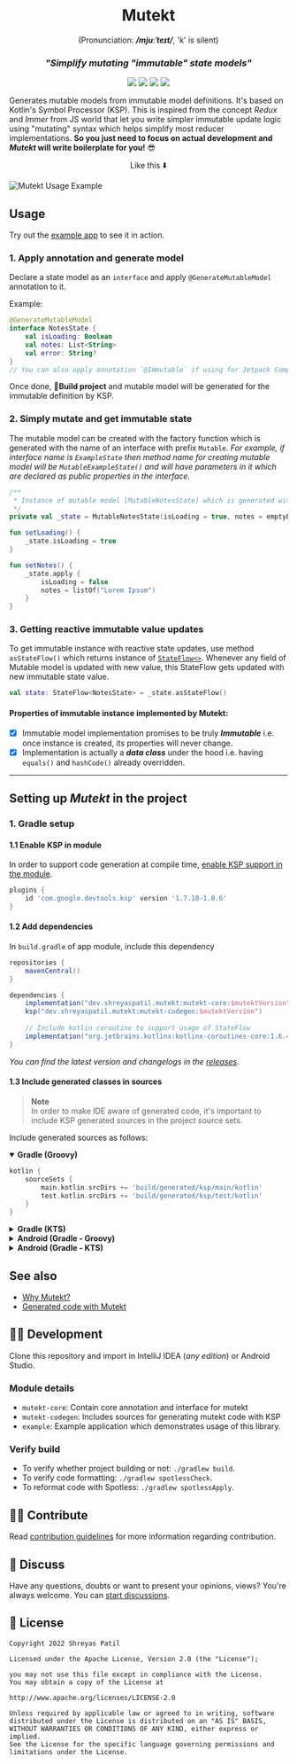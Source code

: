 <h1 align="center">Mutekt</h1>

<p align="center">(Pronunciation: <b><i>/mjuːˈteɪt/</i></b>, 'k' is silent)</p>

<h3 align="center"><i>"Simplify mutating "immutable" state models"</i></h3>

<p align="center">
    <a href="https://github.com/PatilShreyas/mutekt/actions/workflows/build.yml"><img src="https://github.com/PatilShreyas/mutekt/actions/workflows/build.yml/badge.svg"/></a>
    <a href="https://github.com/PatilShreyas/mutekt/actions/workflows/release.yml"><img src="https://github.com/PatilShreyas/mutekt/actions/workflows/release.yml/badge.svg"/></a>
    <a href="https://search.maven.org/search?q=g:dev.shreyaspatil.mutekt"><img src="https://img.shields.io/maven-central/v/dev.shreyaspatil.mutekt/mutekt-codegen?label=Maven%20Central&logo=android&style=flat-square"/></a>
    <a href="LICENSE"><img src="https://img.shields.io/github/license/PatilShreyas/mutekt?label=License)"/></a>
</p>

Generates mutable models from immutable model definitions. It's based on Kotlin's Symbol Processor (KSP).
This is inspired from the concept _Redux_ and _Immer_ from JS world that let you write simpler immutable update logic 
using "mutating" syntax which helps simplify most reducer implementations. 
**So you just need to focus on actual development and _Mutekt_ will write boilerplate for you!** 😎

<p align="center">Like this ⬇️️</p>

![Mutekt Usage Example](mutekt-usage.gif)

## Usage

Try out the [example app](/example) to see it in action.

### 1. Apply annotation and generate model

Declare a state model as an `interface` and apply `@GenerateMutableModel` annotation to it.

Example:

```kotlin
@GenerateMutableModel
interface NotesState {
    val isLoading: Boolean
    val notes: List<String>
    val error: String?
}
// You can also apply annotation `@Immutable` if using for Jetpack Compose UI model.
```

Once done, **🔨Build project** and mutable model will be generated for the immutable definition by KSP.

### 2. Simply mutate and get immutable state

The mutable model can be created with the factory function which is generated with the name of an interface with prefix
`Mutable`.
_For example, if interface name is `ExampleState` then method name for creating mutable model will be
`MutableExampleState()` and will have parameters in it which are declared as public properties in the interface._

```kotlin
/**
 * Instance of mutable model [MutableNotesState] which is generated with Mutekt.
 */
private val _state = MutableNotesState(isLoading = true, notes = emptyList(), error = null)

fun setLoading() {
    _state.isLoading = true
}

fun setNotes() {
    _state.apply {
        isLoading = false
        notes = listOf("Lorem Ipsum")
    }
}
```

### 3. Getting reactive immutable value updates

To get immutable instance with reactive state updates, use method `asStateFlow()` which returns instance of
[`StateFlow<>`](https://kotlinlang.org/api/kotlinx.coroutines/kotlinx-coroutines-core/kotlinx.coroutines.flow/-state-flow/).
Whenever any field of Mutable model is updated with new value, this StateFlow gets updated with new immutable state value.

```kotlin
val state: StateFlow<NotesState> = _state.asStateFlow()
```

#### Properties of immutable instance implemented by Mutekt:

- [x] Immutable model implementation promises to be truly ***Immutable*** i.e. once instance is created, its properties
will never change.
- [x] Implementation is actually a ***data class*** under the hood i.e. having `equals()` and `hashCode()` 
already overridden.

---

## Setting up _Mutekt_ in the project

### 1. Gradle setup

#### 1.1 Enable KSP in module

In order to support code generation at compile time, [enable KSP support in the module](https://kotlinlang.org/docs/ksp-quickstart.html#use-your-own-processor-in-a-project).

```groovy
plugins {
    id 'com.google.devtools.ksp' version '1.7.10-1.0.6'
}
```

#### 1.2 Add dependencies

In `build.gradle` of app module, include this dependency

```groovy
repositories {
    mavenCentral()
}

dependencies {
    implementation("dev.shreyaspatil.mutekt:mutekt-core:$mutektVersion")
    ksp("dev.shreyaspatil.mutekt:mutekt-codegen:$mutektVersion")
    
    // Include kotlin coroutine to support usage of StateFlow 
    implementation("org.jetbrains.kotlinx:kotlinx-coroutines-core:1.6.4")
}
```

_You can find the latest version and changelogs in the [releases](https://github.com/PatilShreyas/mutekt/releases)_.

#### 1.3 Include generated classes in sources

> **Note**   
> In order to make IDE aware of generated code, it's important to include KSP generated sources in the project source sets.

Include generated sources as follows:

<details open>
  <summary><b>Gradle (Groovy)</b></summary>

```groovy
kotlin {
    sourceSets {
        main.kotlin.srcDirs += 'build/generated/ksp/main/kotlin'
        test.kotlin.srcDirs += 'build/generated/ksp/test/kotlin'
    }
}
```

</details>

<details>
  <summary><b>Gradle (KTS)</b></summary>

```kotlin
kotlin {
    sourceSets.main {
        kotlin.srcDir("build/generated/ksp/main/kotlin")
    }
    sourceSets.test {
        kotlin.srcDir("build/generated/ksp/test/kotlin")
    }
}
```

</details>

<details>
  <summary><b>Android (Gradle - Groovy)</b></summary>

```groovy
android {
    applicationVariants.all { variant ->
        kotlin.sourceSets {
            def name = variant.name
            getByName(name) {
                kotlin.srcDir("build/generated/ksp/$name/kotlin")
            }
        }
    }
}
```
</details>

<details>
  <summary><b>Android (Gradle - KTS)</b></summary>

```kotlin
android {
    applicationVariants.all {
        kotlin.sourceSets {
            getByName(name) {
                kotlin.srcDir("build/generated/ksp/$name/kotlin")
            }
        }
    }
}
```
</details>

## See also

- [Why Mutekt?](https://github.com/PatilShreyas/mutekt/wiki/Why-Mutekt%3F)
- [Generated code with Mutekt](https://github.com/PatilShreyas/mutekt/wiki/Code-generation-with-Mutekt)

## 👨‍💻 Development

Clone this repository and import in IntelliJ IDEA (_any edition_) or Android Studio.

### Module details

- `mutekt-core`: Contain core annotation and interface for mutekt
- `mutekt-codegen`: Includes sources for generating mutekt code with KSP
- `example`: Example application which demonstrates usage of this library.

### Verify build

- To verify whether project building or not: `./gradlew build`.
- To verify code formatting: `./gradlew spotlessCheck`.
- To reformat code with Spotless: `./gradlew spotlessApply`.

## 🙋‍♂️ Contribute 

Read [contribution guidelines](CONTRIBUTING.md) for more information regarding contribution.

## 💬 Discuss

Have any questions, doubts or want to present your opinions, views? You're always welcome. You can [start discussions](https://github.com/PatilShreyas/mutekt/discussions).

## 📝 License

```
Copyright 2022 Shreyas Patil

Licensed under the Apache License, Version 2.0 (the "License");

you may not use this file except in compliance with the License.
You may obtain a copy of the License at

http://www.apache.org/licenses/LICENSE-2.0

Unless required by applicable law or agreed to in writing, software
distributed under the License is distributed on an "AS IS" BASIS,
WITHOUT WARRANTIES OR CONDITIONS OF ANY KIND, either express or implied.
See the License for the specific language governing permissions and
limitations under the License.
```
